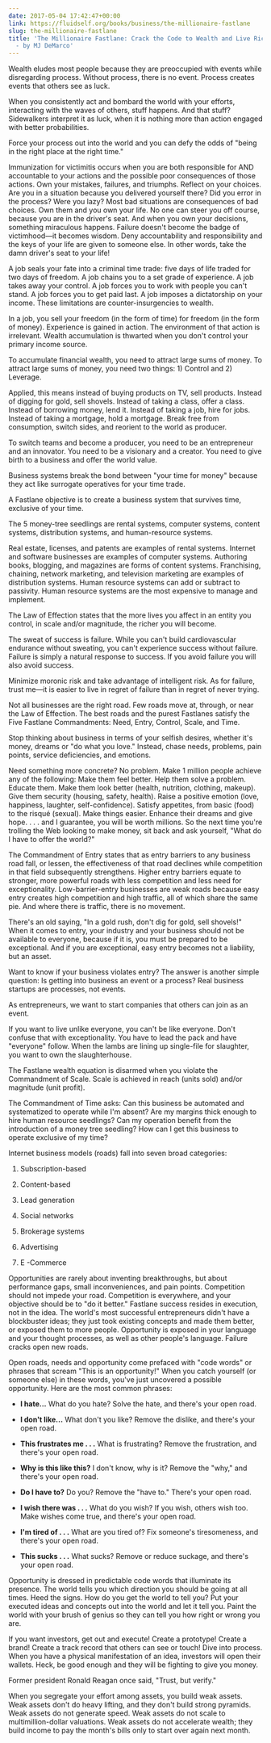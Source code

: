 ```yaml
---
date: 2017-05-04 17:42:47+00:00
link: https://fluidself.org/books/business/the-millionaire-fastlane
slug: the-millionaire-fastlane
title: 'The Millionaire Fastlane: Crack the Code to Wealth and Live Rich for a Lifetime
  - by MJ DeMarco'
---
```


Wealth eludes most people because they are preoccupied with events while disregarding process. Without process, there is no event. Process creates events that others see as luck.

When you consistently act and bombard the world with your efforts, interacting with the waves of others, stuff happens. And that stuff? Sidewalkers interpret it as luck, when it is nothing more than action engaged with better probabilities.

Force your process out into the world and you can defy the odds of "being in the right place at the right time."

Immunization for victimitis occurs when you are both responsible for AND accountable to your actions and the possible poor consequences of those actions. Own your mistakes, failures, and triumphs. Reflect on your choices. Are you in a situation because you delivered yourself there? Did you error in the process? Were you lazy? Most bad situations are consequences of bad choices. Own them and you own your life. No one can steer you off course, because you are in the driver's seat. And when you own your decisions, something miraculous happens. Failure doesn't become the badge of victimhood—it becomes wisdom. Deny accountability and responsibility and the keys of your life are given to someone else. In other words, take the damn driver's seat to your life!

A job seals your fate into a criminal time trade: five days of life traded for two days of freedom. A job chains you to a set grade of experience. A job takes away your control. A job forces you to work with people you can't stand. A job forces you to get paid last. A job imposes a dictatorship on your income. These limitations are counter-insurgencies to wealth.

In a job, you sell your freedom (in the form of time) for freedom (in the form of money). Experience is gained in action. The environment of that action is irrelevant. Wealth accumulation is thwarted when you don't control your primary income source.

To accumulate financial wealth, you need to attract large sums of money. To attract large sums of money, you need two things: 1) Control and 2) Leverage.

Applied, this means instead of buying products on TV, sell products. Instead of digging for gold, sell shovels. Instead of taking a class, offer a class. Instead of borrowing money, lend it. Instead of taking a job, hire for jobs. Instead of taking a mortgage, hold a mortgage. Break free from consumption, switch sides, and reorient to the world as producer.

To switch teams and become a producer, you need to be an entrepreneur and an innovator. You need to be a visionary and a creator. You need to give birth to a business and offer the world value.

Business systems break the bond between "your time for money" because they act like surrogate operatives for your time trade.

A Fastlane objective is to create a business system that survives time, exclusive of your time.

The 5 money-tree seedlings are rental systems, computer systems, content systems, distribution systems, and human-resource systems.

Real estate, licenses, and patents are examples of rental systems. Internet and software businesses are examples of computer systems. Authoring books, blogging, and magazines are forms of content systems. Franchising, chaining, network marketing, and television marketing are examples of distribution systems. Human resource systems can add or subtract to passivity. Human resource systems are the most expensive to manage and implement.

The Law of Effection states that the more lives you affect in an entity you control, in scale and/or magnitude, the richer you will become.

The sweat of success is failure. While you can't build cardiovascular endurance without sweating, you can't experience success without failure. Failure is simply a natural response to success. If you avoid failure you will also avoid success.

Minimize moronic risk and take advantage of intelligent risk. As for failure, trust me—it is easier to live in regret of failure than in regret of never trying.

Not all businesses are the right road. Few roads move at, through, or near the Law of Effection. The best roads and the purest Fastlanes satisfy the Five Fastlane Commandments: Need, Entry, Control, Scale, and Time.

Stop thinking about business in terms of your selfish desires, whether it's money, dreams or "do what you love." Instead, chase needs, problems, pain points, service deficiencies, and emotions.

Need something more concrete? No problem. Make 1 million people achieve any of the following: Make them feel better. Help them solve a problem. Educate them. Make them look better (health, nutrition, clothing, makeup). Give them security (housing, safety, health). Raise a positive emotion (love, happiness, laughter, self-confidence). Satisfy appetites, from basic (food) to the risqué (sexual). Make things easier. Enhance their dreams and give hope. . . . and I guarantee, you will be worth millions. So the next time you're trolling the Web looking to make money, sit back and ask yourself, "What do I have to offer the world?"

The Commandment of Entry states that as entry barriers to any business road fall, or lessen, the effectiveness of that road declines while competition in that field subsequently strengthens. Higher entry barriers equate to stronger, more powerful roads with less competition and less need for exceptionality. Low-barrier-entry businesses are weak roads because easy entry creates high competition and high traffic, all of which share the same pie. And where there is traffic, there is no movement.

There's an old saying, "In a gold rush, don't dig for gold, sell shovels!" When it comes to entry, your industry and your business should not be available to everyone, because if it is, you must be prepared to be exceptional. And if you are exceptional, easy entry becomes not a liability, but an asset.

Want to know if your business violates entry? The answer is another simple question: Is getting into business an event or a process? Real business startups are processes, not events.

As entrepreneurs, we want to start companies that others can join as an event.

If you want to live unlike everyone, you can't be like everyone. Don't confuse that with exceptionality. You have to lead the pack and have "everyone" follow. When the lambs are lining up single-file for slaughter, you want to own the slaughterhouse.

The Fastlane wealth equation is disarmed when you violate the Commandment of Scale. Scale is achieved in reach (units sold) and/or magnitude (unit profit).

The Commandment of Time asks: Can this business be automated and systematized to operate while I'm absent? Are my margins thick enough to hire human resource seedlings? Can my operation benefit from the introduction of a money tree seedling? How can I get this business to operate exclusive of my time?

Internet business models (roads) fall into seven broad categories:

1.  Subscription-based

2.  Content-based

3.  Lead generation

4.  Social networks

5.  Brokerage systems

6.  Advertising

7.  E -Commerce

Opportunities are rarely about inventing breakthroughs, but about performance gaps, small inconveniences, and pain points. Competition should not impede your road. Competition is everywhere, and your objective should be to "do it better." Fastlane success resides in execution, not in the idea. The world's most successful entrepreneurs didn't have a blockbuster ideas; they just took existing concepts and made them better, or exposed them to more people. Opportunity is exposed in your language and your thought processes, as well as other people's language. Failure cracks open new roads.

Open roads, needs and opportunity come prefaced with "code words" or phrases that scream "This is an opportunity!" When you catch yourself (or someone else) in these words, you've just uncovered a possible opportunity. Here are the most common phrases:

- **I hate...** What do you hate? Solve the hate, and there's your open road.

- **I don't like...** What don't you like? Remove the dislike, and there's your open road.

- **This frustrates me . . .** What is frustrating? Remove the frustration, and there's your open road.

- **Why is this like this?** I don't know, why is it? Remove the "why," and there's your open road.

- **Do I have to?** Do you? Remove the "have to." There's your open road.

- **I wish there was . . .** What do you wish? If you wish, others wish too. Make wishes come true, and there's your open road.

- **I'm tired of . . .** What are you tired of? Fix someone's tiresomeness, and there's your open road.

- **This sucks . . .** What sucks? Remove or reduce suckage, and there's your open road.

Opportunity is dressed in predictable code words that illuminate its presence. The world tells you which direction you should be going at all times. Heed the signs. How do you get the world to tell you? Put your executed ideas and concepts out into the world and let it tell you. Paint the world with your brush of genius so they can tell you how right or wrong you are.

If you want investors, get out and execute! Create a prototype! Create a brand! Create a track record that others can see or touch! Dive into process. When you have a physical manifestation of an idea, investors will open their wallets. Heck, be good enough and they will be fighting to give you money.

Former president Ronald Reagan once said, "Trust, but verify."

When you segregate your effort among assets, you build weak assets. Weak assets don't do heavy lifting, and they don't build strong pyramids. Weak assets do not generate speed. Weak assets do not scale to multimillion-dollar valuations. Weak assets do not accelerate wealth; they build income to pay the month's bills only to start over again next month.
